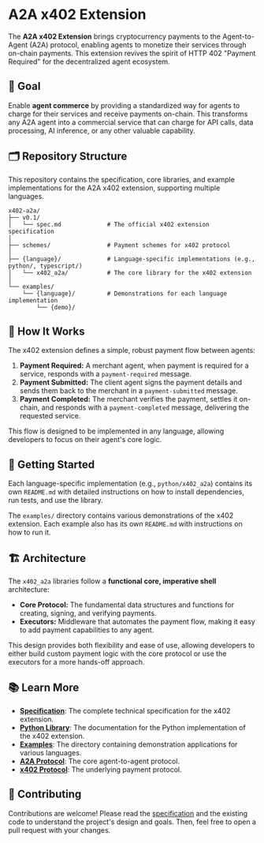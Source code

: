 # A2A x402 Extension

The **A2A x402 Extension** brings cryptocurrency payments to the Agent-to-Agent (A2A) protocol, enabling agents to monetize their services through on-chain payments. This extension revives the spirit of HTTP 402 "Payment Required" for the decentralized agent ecosystem.

## 🎯 **Goal**

Enable **agent commerce** by providing a standardized way for agents to charge for their services and receive payments on-chain. This transforms any A2A agent into a commercial service that can charge for API calls, data processing, AI inference, or any other valuable capability.

## 🗂️ **Repository Structure**

This repository contains the specification, core libraries, and example implementations for the A2A x402 extension, supporting multiple languages.

```
x402-a2a/
├── v0.1/
│   └── spec.md             # The official x402 extension specification
│
├── schemes/                # Payment schemes for x402 protocol
│
├── {language}/             # Language-specific implementations (e.g., python/, typescript/)
│   └── x402_a2a/           # The core library for the x402 extension
│
└── examples/
    └── {language}/         # Demonstrations for each language implementation
        └── {demo}/
```

## 🤔 **How It Works**

The x402 extension defines a simple, robust payment flow between agents:

1.  **Payment Required:** A merchant agent, when payment is required for a service, responds with a `payment-required` message.
2.  **Payment Submitted:** The client agent signs the payment details and sends them back to the merchant in a `payment-submitted` message.
3.  **Payment Completed:** The merchant verifies the payment, settles it on-chain, and responds with a `payment-completed` message, delivering the requested service.

This flow is designed to be implemented in any language, allowing developers to focus on their agent's core logic.

## 🚀 **Getting Started**

Each language-specific implementation (e.g., `python/x402_a2a`) contains its own `README.md` with detailed instructions on how to install dependencies, run tests, and use the library.

The `examples/` directory contains various demonstrations of the x402 extension. Each example also has its own `README.md` with instructions on how to run it.

## 🏗️ **Architecture**

The `x402_a2a` libraries follow a **functional core, imperative shell** architecture:

*   **Core Protocol:** The fundamental data structures and functions for creating, signing, and verifying payments.
*   **Executors:** Middleware that automates the payment flow, making it easy to add payment capabilities to any agent.

This design provides both flexibility and ease of use, allowing developers to either build custom payment logic with the core protocol or use the executors for a more hands-off approach.

## 📚 **Learn More**

*   **[Specification](v0.1/spec.md)**: The complete technical specification for the x402 extension.
*   **[Python Library](python/x402_a2a/README.md)**: The documentation for the Python implementation of the x402 extension.
*   **[Examples](examples/)**: The directory containing demonstration applications for various languages.
*   **[A2A Protocol](https://github.com/a2aproject/a2a-python)**: The core agent-to-agent protocol.
*   **[x402 Protocol](https://x402.gitbook.io/x402)**: The underlying payment protocol.

## 🤝 **Contributing**

Contributions are welcome! Please read the [specification](v0.1/spec.md) and the existing code to understand the project's design and goals. Then, feel free to open a pull request with your changes.
